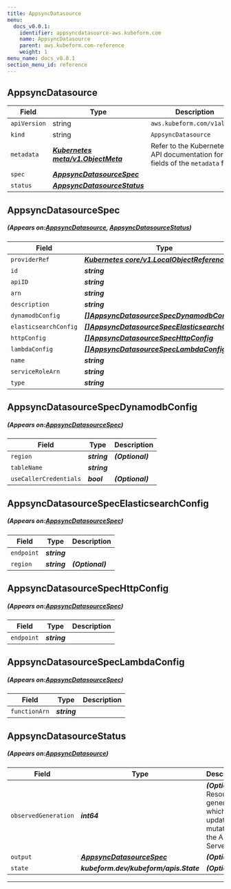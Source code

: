 ```yaml
---
title: AppsyncDatasource
menu:
  docs_v0.0.1:
    identifier: appsyncdatasource-aws.kubeform.com
    name: AppsyncDatasource
    parent: aws.kubeform.com-reference
    weight: 1
menu_name: docs_v0.0.1
section_menu_id: reference
---
```


## AppsyncDatasource
| Field | Type | Description |
| ------ | ----- | ----------- |
| `apiVersion` | string | `aws.kubeform.com/v1alpha1` |
|    `kind` | string | `AppsyncDatasource` |
| `metadata` | ***[Kubernetes meta/v1.ObjectMeta](https://kubernetes.io/docs/reference/generated/kubernetes-api/v1.13/#objectmeta-v1-meta)***|Refer to the Kubernetes API documentation for the fields of the `metadata` field.|
| `spec` | ***[AppsyncDatasourceSpec](#AppsyncDatasourceSpec)***||
| `status` | ***[AppsyncDatasourceStatus](#AppsyncDatasourceStatus)***||
## AppsyncDatasourceSpec
##### (Appears on:[AppsyncDatasource](#AppsyncDatasource), [AppsyncDatasourceStatus](#AppsyncDatasourceStatus))
| Field | Type | Description |
| ------ | ----- | ----------- |
| `providerRef` | ***[Kubernetes core/v1.LocalObjectReference](https://kubernetes.io/docs/reference/generated/kubernetes-api/v1.13/#localobjectreference-v1-core)***||
| `id` | ***string***||
| `apiID` | ***string***||
| `arn` | ***string***| ***(Optional)*** |
| `description` | ***string***| ***(Optional)*** |
| `dynamodbConfig` | ***[[]AppsyncDatasourceSpecDynamodbConfig](#AppsyncDatasourceSpecDynamodbConfig)***| ***(Optional)*** |
| `elasticsearchConfig` | ***[[]AppsyncDatasourceSpecElasticsearchConfig](#AppsyncDatasourceSpecElasticsearchConfig)***| ***(Optional)*** |
| `httpConfig` | ***[[]AppsyncDatasourceSpecHttpConfig](#AppsyncDatasourceSpecHttpConfig)***| ***(Optional)*** |
| `lambdaConfig` | ***[[]AppsyncDatasourceSpecLambdaConfig](#AppsyncDatasourceSpecLambdaConfig)***| ***(Optional)*** |
| `name` | ***string***||
| `serviceRoleArn` | ***string***| ***(Optional)*** |
| `type` | ***string***||
## AppsyncDatasourceSpecDynamodbConfig
##### (Appears on:[AppsyncDatasourceSpec](#AppsyncDatasourceSpec))
| Field | Type | Description |
| ------ | ----- | ----------- |
| `region` | ***string***| ***(Optional)*** |
| `tableName` | ***string***||
| `useCallerCredentials` | ***bool***| ***(Optional)*** |
## AppsyncDatasourceSpecElasticsearchConfig
##### (Appears on:[AppsyncDatasourceSpec](#AppsyncDatasourceSpec))
| Field | Type | Description |
| ------ | ----- | ----------- |
| `endpoint` | ***string***||
| `region` | ***string***| ***(Optional)*** |
## AppsyncDatasourceSpecHttpConfig
##### (Appears on:[AppsyncDatasourceSpec](#AppsyncDatasourceSpec))
| Field | Type | Description |
| ------ | ----- | ----------- |
| `endpoint` | ***string***||
## AppsyncDatasourceSpecLambdaConfig
##### (Appears on:[AppsyncDatasourceSpec](#AppsyncDatasourceSpec))
| Field | Type | Description |
| ------ | ----- | ----------- |
| `functionArn` | ***string***||
## AppsyncDatasourceStatus
##### (Appears on:[AppsyncDatasource](#AppsyncDatasource))
| Field | Type | Description |
| ------ | ----- | ----------- |
| `observedGeneration` | ***int64***| ***(Optional)*** Resource generation, which is updated on mutation by the API Server.|
| `output` | ***[AppsyncDatasourceSpec](#AppsyncDatasourceSpec)***| ***(Optional)*** |
| `state` | ***kubeform.dev/kubeform/apis.State***| ***(Optional)*** |
---
